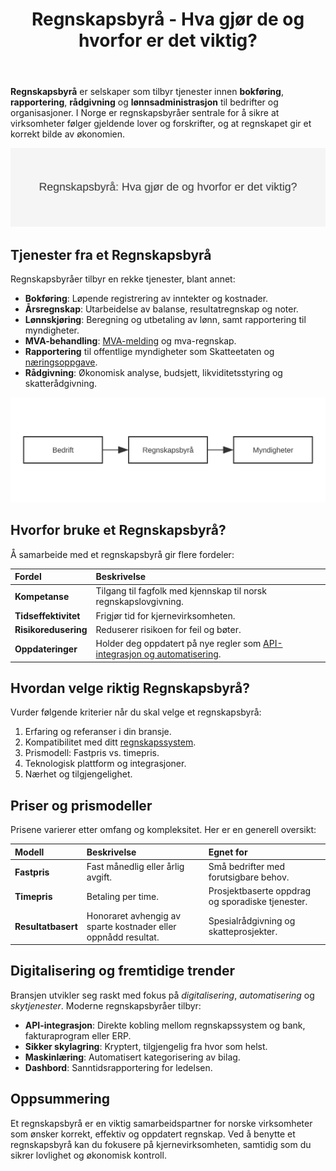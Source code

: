 ﻿---
title: "Regnskapsbyrå - Hva gjør de og hvorfor er det viktig?"
seoTitle: "Regnskapsbyrå - Hva gjør de og hvorfor er det viktig?"
description: '**Regnskapsbyrå** er selskaper som tilbyr tjenester innen **bokføring**, **rapportering**, **rådgivning** og **lønnsadministrasjon** til bedrifter og organi...'
summary: Hva et regnskapsbyrå gjør, hvilke tjenester de tilbyr, og hvorfor norske virksomheter bruker dem for korrekt regnskap og effektiv drift.
---

**Regnskapsbyrå** er selskaper som tilbyr tjenester innen **bokføring**, **rapportering**, **rådgivning** og **lønnsadministrasjon** til bedrifter og organisasjoner. I Norge er regnskapsbyråer sentrale for å sikre at virksomheter følger gjeldende lover og forskrifter, og at regnskapet gir et korrekt bilde av økonomien.

![Regnskapsbyrå: Hva gjør de og hvorfor er det viktig?](regnskapsbyra.svg)

## Tjenester fra et Regnskapsbyrå

Regnskapsbyråer tilbyr en rekke tjenester, blant annet:

* **Bokføring**: Løpende registrering av inntekter og kostnader.
* **Årsregnskap**: Utarbeidelse av balanse, resultatregnskap og noter.
* **Lønnskjøring**: Beregning og utbetaling av lønn, samt rapportering til myndigheter.
* **MVA-behandling**: [MVA-melding](/blogs/regnskap/hva-er-mva-melding "Hva er MVA-melding? En Komplett Guide til Merverdiavgiftsrapportering") og mva-regnskap.
* **Rapportering** til offentlige myndigheter som Skatteetaten og [næringsoppgave](/blogs/regnskap/hva-er-naeringsoppgave-1 "Hva er næringsoppgave? Guide til Næringsoppgave 1").
* **Rådgivning**: Økonomisk analyse, budsjett, likviditetsstyring og skatterådgivning.

![Tjenesteprosess for Regnskapsbyrå](regnskapsbyra-flow.svg)

## Hvorfor bruke et Regnskapsbyrå?

Å samarbeide med et regnskapsbyrå gir flere fordeler:

| Fordel | Beskrivelse |
| :--- | :--- |
| **Kompetanse** | Tilgang til fagfolk med kjennskap til norsk regnskapslovgivning. |
| **Tidseffektivitet** | Frigjør tid for kjernevirksomheten. |
| **Risikoredusering** | Reduserer risikoen for feil og bøter. |
| **Oppdateringer** | Holder deg oppdatert på nye regler som [API-integrasjon og automatisering](/blogs/regnskap/api-integrasjon-automatisering-regnskap "API-integrasjon & Automatisering i Regnskap"). |

## Hvordan velge riktig Regnskapsbyrå?

Vurder følgende kriterier når du skal velge et regnskapsbyrå:

1.  Erfaring og referanser i din bransje.
2.  Kompatibilitet med ditt [regnskapssystem](/blogs/regnskap/hva-er-regnskap "Hva er et regnskapssystem?").
3.  Prismodell: Fastpris vs. timepris.
4.  Teknologisk plattform og integrasjoner.
5.  Nærhet og tilgjengelighet.

## Priser og prismodeller

Prisene varierer etter omfang og kompleksitet. Her er en generell oversikt:

| Modell | Beskrivelse | Egnet for |
| :--- | :--- | :--- |
| **Fastpris** | Fast månedlig eller årlig avgift. | Små bedrifter med forutsigbare behov. |
| **Timepris** | Betaling per time. | Prosjektbaserte oppdrag og sporadiske tjenester. |
| **Resultatbasert** | Honoraret avhengig av sparte kostnader eller oppnådd resultat. | Spesialrådgivning og skatteprosjekter. |

## Digitalisering og fremtidige trender

Bransjen utvikler seg raskt med fokus på *digitalisering*, *automatisering* og *skytjenester*. Moderne regnskapsbyråer tilbyr:

* **API-integrasjon**: Direkte kobling mellom regnskapssystem og bank, fakturaprogram eller ERP.
* **Sikker skylagring**: Kryptert, tilgjengelig fra hvor som helst.
* **Maskinlæring**: Automatisert kategorisering av bilag.
* **Dashbord**: Sanntidsrapportering for ledelsen.

## Oppsummering

Et regnskapsbyrå er en viktig samarbeidspartner for norske virksomheter som ønsker korrekt, effektiv og oppdatert regnskap. Ved å benytte et regnskapsbyrå kan du fokusere på kjernevirksomheten, samtidig som du sikrer lovlighet og økonomisk kontroll.










